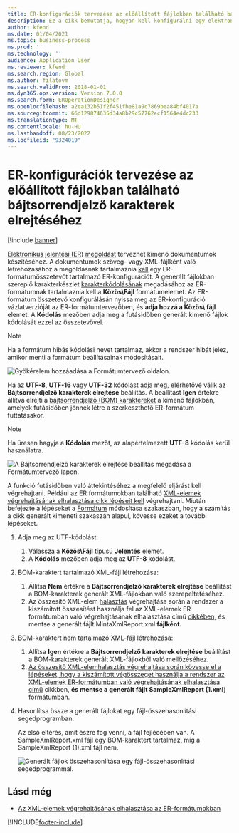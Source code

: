 ```yaml
---
title: ER-konfigurációk tervezése az előállított fájlokban található bájtsorrendjelző karakterek elrejtéséhez
description: Ez a cikk bemutatja, hogyan kell konfigurálni egy elektronikus jelentési (ER) formátumot olyan jelentések létrehozásához, amelyek nem tartalmaznak bájtrendelési jelölést (AJ-) karaktereket.
author: kfend
ms.date: 01/04/2021
ms.topic: business-process
ms.prod: ''
ms.technology: ''
audience: Application User
ms.reviewer: kfend
ms.search.region: Global
ms.author: filatovm
ms.search.validFrom: 2018-01-01
ms.dyn365.ops.version: Version 7.0.0
ms.search.form: EROperationDesigner
ms.openlocfilehash: a2ea132b51f2f451fbe81a9c7869bea84bf4017a
ms.sourcegitcommit: 66d129874635d34a8b29c57762ecf1564e4dc233
ms.translationtype: MT
ms.contentlocale: hu-HU
ms.lasthandoff: 08/23/2022
ms.locfileid: "9324019"
---
```

# <a name="design-er-configurations-to-suppress-bom-characters-in-generated-files"></a>ER-konfigurációk tervezése az előállított fájlokban található bájtsorrendjelző karakterek elrejtéséhez

[!include [banner](../includes/banner.md)]

[Elektronikus jelentési (ER)](general-electronic-reporting.md) [megoldást](er-quick-start1-new-solution.md) tervezhet kimenő dokumentumok készítéséhez. A dokumentumok szöveg- vagy XML-fájlként való létrehozásához a megoldásnak tartalmaznia [kell](general-electronic-reporting.md#Configuration) egy ER-formátumösszetevőt tartalmazó ER-konfigurációt. A generált fájlokban szereplő karakterkészlet [karakterkódolásának](/windows/win32/intl/character-sets) megadásához az ER-formátumnak tartalmaznia kell a **Közös\\Fájl** formátumelemet. Az ER-formátum összetevő konfigurálásán nyissa meg az ER-konfiguráció vázlatverzióját az ER-formátumtervezőben, és **adja hozzá a Közös\\ fájl** elemet. A **Kódolás** mezőben adja meg a futásidőben generált kimenő fájlok kódolását ezzel az összetevővel.

> [!NOTE]
> Ha a formátum hibás kódolási nevet tartalmaz, akkor a rendszer hibát jelez, amikor menti a formátum beállításainak módosításait.

![Gyökérelem hozzáadása a Formátumtervező oldalon.](./media/er-suppress-bom-characters-image1.gif)

Ha az **UTF-8**, **UTF-16** vagy **UTF-32** kódolást adja meg, elérhetővé válik az **Bájtsorrendjelző karakterek elrejtése** beállítás. A beállítást **Igen** értékre állítva elrejti a [bájtsorrendjelző (BOM) karaktereket](/globalization/encoding/byte-order-mark) a kimenő fájlokban, amelyek futásidőben jönnek létre a szerkeszthető ER-formátum futtatásakor.

> [!NOTE]
> Ha üresen hagyja a **Kódolás** mezőt, az alapértelmezett **UTF-8** kódolás kerül használatra.

![A Bájtsorrendjelző karakterek elrejtése beállítás megadása a Formátumtervező lapon.](./media/er-suppress-bom-characters-image2.gif)

A funkció futásidőben való áttekintéséhez a megfelelő eljárást kell végrehajtani. Például az ER formátumokban található [XML-elemek végrehajtásának elhalasztása cikk lépéseit kell](er-defer-xml-element.md) végrehajtani. Miután befejezte a lépéseket a [Formátum](er-defer-xml-element.md#modify-the-format-so-that-the-calculation-is-based-on-generated-output) módosítása szakaszban, hogy a számítás a cikk generált kimeneti szakaszán alapul, kövesse ezeket a további lépéseket.

1. Adja meg az UTF-kódolást:

    1. Válassza a **Közös\\Fájl** típusú **Jelentés** elemet.
    2. A **Kódolás** mezőben adja meg az **UTF-8** kódolást.

2. BOM-karaktert tartalmazó XML-fájl létrehozása:

    1. Állítsa **Nem** értékre a **Bájtsorrendjelző karakterek elrejtése** beállítást a BOM-karakterek generált XML-fájlokban való szerepeltetéséhez.
    2. Az összesítő XML-elem [halasztás](er-defer-xml-element.md#defer-the-execution-of-the-summary-xml-element-so-that-the-calculated-total-is-used) végrehajtása során a rendszer a kiszámított összesítést használja fel az XML-elemek ER-formátumban való végrehajtásának elhalasztása című [cikkében,](er-defer-xml-element.md) és mentse a generált fájlt MintaXmlReport.xml **fájlként.**

3. BOM-karaktert nem tartalmazó XML-fájl létrehozása:

    1. Állítsa **Igen** értékre a **Bájtsorrendjelző karakterek elrejtése** beállítást a BOM-karakterek generált XML-fájlokból való mellőzéséhez.
    2. [Az összesítő XML-elem](er-defer-xml-element.md#defer-the-execution-of-the-summary-xml-element-so-that-the-calculated-total-is-used)[halasztás végrehajtása során kövesse el a lépéseket, hogy a kiszámított végösszeget használja a rendszer az XML-elemek ER-formátumban való végrehajtásának elhalasztása című](er-defer-xml-element.md) cikkben, **és mentse a generált fájlt SampleXmlReport (1.xml**) formátumban.

4. Hasonlítsa össze a generált fájlokat egy fájl-összehasonlítási segédprogramban.

    Az első eltérés, amit észre fog venni, a fájl fejlécében van. A SampleXmlReport.xml fájl egy BOM-karaktert tartalmaz, míg a SampleXmlReport (1).xml fájl nem.

    ![Generált fájlok összehasonlítása egy fájl-összehasonlítási segédprogrammal.](./media/er-suppress-bom-characters-image3.png)

## <a name="see-also"></a>Lásd még

- [Az XML-elemek végrehajtásának elhalasztása az ER-formátumokban](er-defer-xml-element.md)


[!INCLUDE[footer-include](../../../includes/footer-banner.md)]
